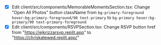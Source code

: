 - [x] Edit client/src/components/MemorableMomentsSection.tsx: Change "Open All Photos" button className from `bg-primary-foreground hover:bg-primary-foreground/90 text-primary` to `bg-primary hover:bg-primary/90 text-primary-foreground`
- [x] Edit client/src/components/RSVPSection.tsx: Change RSVP button href from "https://ejkrizzarsvp.replit.app" to "https://chriskatewed.replit.app/"
